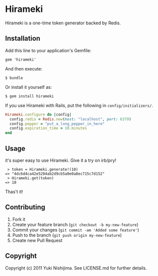 # Hirameki

Hirameki is a one-time token generator backed by Redis.

## Installation

Add this line to your application's Gemfile:

    gem 'hirameki'

And then execute:

    $ bundle

Or install it yourself as:

    $ gem install hirameki

If you use Hirameki with Rails, put the following in `config/initializers/`.

```ruby
Hirameki.configure do |config|
  config.redis = Redis.new(host: "localhost", port: 6379)
  config.pepper = "put_a_long_pepper_in_here"
  config.expiration_time = 10.minutes
end
```

## Usage

it's super easy to use Hirameki. Give it a try on irb/pry!

```
 > token = Hirameki.generate!(10)
=> "4dc6d4ca42e5204ab2d9cb5a0e0a8ec715c7d152"
 > Hirameki.get(token)
=> 10
```

Thas't it!

## Contributing

1. Fork it
2. Create your feature branch (`git checkout -b my-new-feature`)
3. Commit your changes (`git commit -am 'Added some feature'`)
4. Push to the branch (`git push origin my-new-feature`)
5. Create new Pull Request

## Copyright

Copyright (c) 2011 Yuki Nishijima. See LICENSE.md for further details.
